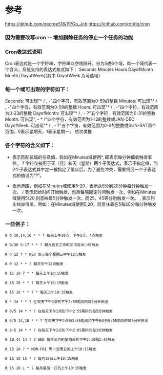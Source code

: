 # 参考
https://github.com/george518/PPGo_Job
https://github.com/robfig/cron

### 因为需要改写cron -- 增加删除任务的停止一个任务的功能

### Cron表达式说明
   Cron表达式是一个字符串，字符串以空格隔开，分为5或6个域，每一个域代表一个含义，系统支持的表达式格式如下：
   Seconds Minutes Hours DayofMonth Month [DayofWeek](其中 DayofWeek 为可选域）

### 每一个域可出现的字符如下：

   Seconds:    可出现"* / , -"四个字符，有效范围为0-59的整数
   Minutes:    可出现"* / , -"四个字符，有效范围为0-59的整数
   Hours:      可出现"* / , -"四个字符，有效范围为0-23的整数
   DayofMonth: 可出现"* / , - ?"五个字符，有效范围为0-31的整数
   Month:      可出现", - * /"四个字符，有效范围为1-12的整数或JAN-DEC
   DayofWeek:  可出现"* / , - ?"五个字符，有效范围为0-6的整数或SUN-SAT两个范围。0表示星期天，1表示星期一， 依次类推

### 各个字符的含义如下：
   * 表示匹配该域的任意值，假如在Minutes域使用*, 即表示每分钟都会触发事件。
   ? 字符仅被用于天（月）和天（星期）两个子表达式，表示不指定值，当2个子表达式其中之一被指定了值以后，为了避免冲突，需要将另一个子表达式的值设为“?”。
   - 表示范围，例如在Minutes域使用5-20，表示从5分到20分钟每分钟触发一次。
   / 表示起始时间开始触发，然后每隔固定时间触发一次，例如在Minutes域使用5/20,则意味着5分钟触发一次，而25，45等分别触发一次。
   , 表示列出枚举值值。例如：在Minutes域使用5,20，则意味着在5和20分每分钟触发一次。

### 一些例子：

    0 0 10,14,16 * * ? 每天上午10点，下午2点，4点触发

    0 0/30 9-17 * * ? 朝九晚五工作时间内每半小时触发

    0 0 12 ? * WED 表示每个星期三中午12点触发

    0 0 12 * * ? 每天中午12点触发

    0 15 10 ? * * 每天上午10:15触发

    0 15 10 * * ? 每天上午10:15触发

    0 15 10 * * ? * 每天上午10:15触发

    0 * 14 * * ? 在每天下午2点到下午2:59期间的每1分钟触发

    0 0/5 14 * * ? 在每天下午2点到下午2:55期间的每5分钟触发

    0 0/5 14,18 * * ? 在每天下午2点到2:55期间和下午6点到6:55期间的每5分钟触发

    0 0-5 14 * * ? 在每天下午2点到下午2:05期间的每1分钟触发

    0 10,44 14 ? 3 WED 每年三月的星期三的下午2:10和2:44触发

    0 15 10 ? * MON-FRI 周一至周五的上午10:15触发

    0 15 10 15 * ? 每月15日上午10:15触发

    0 15 10 L * ? 每月最后一日的上午10:15触发
